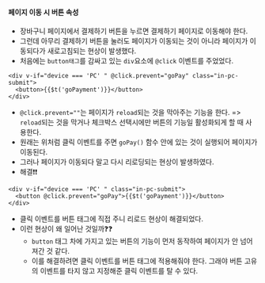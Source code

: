 #### 페이지 이동 시 버튼 속성
+ 장바구니 페이지에서 결제하기 버튼을 누르면 결제하기 페이지로 이동해야 한다.
+ 그런데 아무리 결제하기 버튼을 눌러도 페이지가 이동되는 것이 아니라 페이지가 이동되다가 새로고침되는 현상이 발생했다.
+ 처음에는 `button태그`를 감싸고 있는 `div`요소에 `@click` 이벤트를 주었었다.
```node
<div v-if="device === 'PC' " @click.prevent="goPay" class="in-pc-submit">
  <button>{{$t('goPayment')}}</button>
</div>
```
+  `@click.prevent=""`는 페이지가 `reload`되는 것을 막아주는 기능을 한다. => `reload`되는 것을 막거나 체크박스 선택시에만 버튼의 기능일 활성화되게 할 때 사용한다.
+  원래는 위처럼 클릭 이벤트를 주면 `goPay()` 함수 안에 있는 것이 실행되어 페이지가 이동된다. 
+  그러나 페이지가 이동되다 말고 다시 리로딩되는 현상이 발생하였다.
+ 해결❗❗   
```node
<div v-if="device === 'PC' " class="in-pc-submit">
  <button @click.prevent="goPay">{{$t('goPayment')}}</button>
</div>
```
+ 클릭 이벤트를 버튼 태그에 직접 주니 리로드 현상이 해결되었다.
+ 이런 현상이 왜 일어난 것일까❓❓
  + `button` 태그 차에 가지고 있는 버튼의 기능이 먼저 동작하여 페이지가 안 넘어져간 것 같다.
  +  이를 해결하려면 클릭 이벤트를 버튼 태그에 적용해줘야 한다. 그래야 버튼 고유의 이벤트를 타지 않고 지정해준 클릭 이벤트를 탈 수 있다.
